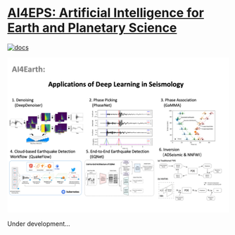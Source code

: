 <!--- # AI4EPS --->

# [AI4EPS: Artificial Intelligence for Earth and Planetary Science](https://ai4eps.github.io)

<!--- ## AI for earthquake monitoring --->

[![docs](https://github.com/AI4EPS/ai4eps.github.io/actions/workflows/docs.yml/badge.svg)](https://github.com/AI4EPS/ai4eps.github.io/actions/workflows/docs.yml)

![](/assets/defense_flyer_zhuwq.png)

Under development...
